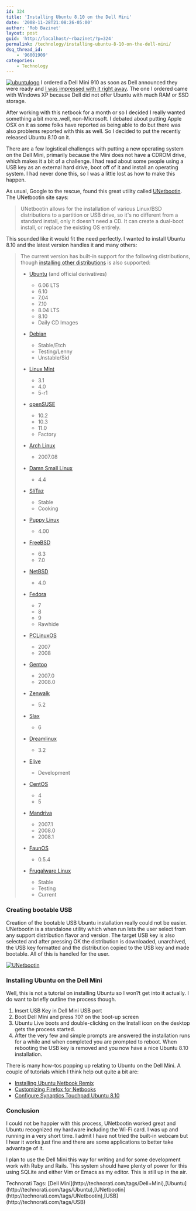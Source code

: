 ```yaml
---
id: 324
title: 'Installing Ubuntu 8.10 on the Dell Mini'
date: '2008-11-28T21:08:26-05:00'
author: 'Rob Bazinet'
layout: post
guid: 'http://localhost/~rbazinet/?p=324'
permalink: /technology/installing-ubuntu-8-10-on-the-dell-mini/
dsq_thread_id:
    - '96001909'
categories:
    - Technology
---
```


[![ubuntulogo](http://accidentaltechnologist.com/files/media/image/WindowsLiveWriter/InstallingUbuntu8.10ontheDellMini_9059/ubuntulogo_thumb.png "ubuntulogo")](http://accidentaltechnologist.com/files/media/image/WindowsLiveWriter/InstallingUbuntu8.10ontheDellMini_9059/ubuntulogo_2.png) I ordered a Dell Mini 910 as soon as Dell announced they were ready and [I was impressed with it right away](http://accidentaltechnologist.com/technology/the-dell-mini-arrives-first-impressions/). The one I ordered came with Windows XP because Dell did not offer Ubuntu with much RAM or SSD storage.

After working with this netbook for a month or so I decided I really wanted something a bit more..well, non-Microsoft. I debated about putting Apple OSX on it as some folks have reported as being able to do but there was also problems reported with this as well. So I decided to put the recently released Ubuntu 8.10 on it.

There are a few logistical challenges with putting a new operating system on the Dell Mini, primarily because the Mini does not have a CDROM drive, which makes it a bit of a challenge. I had read about some people using a USB key as an external hard drive, boot off of it and install an operating system. I had never done this, so I was a little lost as how to make this happen.

As usual, Google to the rescue, found this great utility called [UNetbootin](http://unetbootin.sourceforge.net/). The UNetbootin site says:

> UNetbootin allows for the installation of various Linux/BSD distributions to a partition or USB drive, so it's no different from a standard install, only it doesn't need a CD. It can create a dual-boot install, or replace the existing OS entirely.

This sounded like it would fit the need perfectly. I wanted to install Ubuntu 8.10 and the latest version handles it and many others:

> The current version has built-in support for the following distributions, though [installing other distributions](http://unetbootin.sourceforge.net/#other) is also supported:
> 
> - [Ubuntu](http://www.ubuntu.com/) (and official derivatives) 
>     - 6.06 LTS
>     - 6.10
>     - 7.04
>     - 7.10
>     - 8.04 LTS
>     - 8.10
>     - Daily CD Images
> - [Debian](http://www.debian.org/)
>     - Stable/Etch
>     - Testing/Lenny
>     - Unstable/Sid
> - [Linux Mint](http://linuxmint.com/)
>     - 3.1
>     - 4.0
>     - 5-r1
> - [openSUSE](http://www.opensuse.org/)
>     - 10.2
>     - 10.3
>     - 11.0
>     - Factory
> - [Arch Linux](http://www.archlinux.org/)
>     - 2007.08
> - [Damn Small Linux](http://www.damnsmalllinux.org/)
>     - 4.4
> - [SliTaz](http://www.slitaz.org/en/)
>     - Stable
>     - Cooking
> - [Puppy Linux](http://www.puppylinux.org/)
>     - 4.00
> - [FreeBSD](http://www.freebsd.org/)
>     - 6.3
>     - 7.0
> - [NetBSD](http://www.netbsd.org/)
>     - 4.0
>  
> - [Fedora](http://fedoraproject.org/)
>     - 7
>     - 8
>     - 9
>     - Rawhide
> - [PCLinuxOS](http://www.pclinuxos.com/)
>     - 2007
>     - 2008
> - [Gentoo](http://www.gentoo.org/)
>     - 2007.0
>     - 2008.0
> - [Zenwalk](http://www.zenwalk.org/)
>     - 5.2
> - [Slax](http://www.slax.org/)
>     - 6
> - [Dreamlinux](http://www.dreamlinux.com.br/)
>     - 3.2
> - [Elive](http://www.elivecd.org/)
>     - Development
> - [CentOS](http://www.centos.org/)
>     - 4
>     - 5
> - [Mandriva](http://www.mandriva.com/)
>     - 2007.1
>     - 2008.0
>     - 2008.1
> - [FaunOS](http://www.faunos.com/)
>     - 0.5.4
> - [Frugalware Linux](http://frugalware.org/)
>     - Stable
>     - Testing
>     - Current

### Creating bootable USB

Creation of the bootable USB Ubuntu installation really could not be easier. UNetbootin is a standalone utility which when run lets the user select from any support distribution flavor and version. The target USB key is also selected and after pressing OK the distribution is downloaded, unarchived, the USB key formatted and the distribution copied to the USB key and made bootable. All of this is handled for the user.

[![UNetbootin](http://accidentaltechnologist.com/files/media/image/WindowsLiveWriter/InstallingUbuntu8.10ontheDellMini_9059/UNetbootin_thumb.jpg "UNetbootin")](http://accidentaltechnologist.com/files/media/image/WindowsLiveWriter/InstallingUbuntu8.10ontheDellMini_9059/UNetbootin_2.jpg)

### Installing Ubuntu on the Dell Mini

Well, this is not a tutorial on installing Ubuntu so I won?t get into it actually. I do want to briefly outline the process though.

1. Insert USB Key in Dell Mini USB port
2. Boot Dell Mini and press ?0? on the boot-up screen
3. Ubuntu Live boots and double-clicking on the Install icon on the desktop gets the process started.
4. After the very few and simple prompts are answered the installation runs for a while and when completed you are prompted to reboot. When rebooting the USB key is removed and you now have a nice Ubuntu 8.10 installation.
 
There is many how-tos popping up relating to Ubuntu on the Dell Mini. A couple of tutorials which I think help out quite a bit are:

- [Installing Ubuntu Netbook Remix](http://www.ubuntumini.com/2008/10/installing-ubuntu-netbook-remix.html)
- [Customizing Firefox for Netbooks](http://www.ubuntumini.com/2008/11/customizing-firefox-for-netbooks.html)
- [Configure Synaptics Touchpad Ubuntu 8.10](http://www.ubuntumini.com/2008/11/configure-synaptics-touchpad-ubuntu-810.html)
 
### Conclusion

I could not be happier with this process, UNetbootin worked great and Ubuntu recognized my hardware including the Wi-Fi card. I was up and running in a very short time. I admit I have not tried the built-in webcam but I hear it works just fine and there are some applications to better take advantage of it.

I plan to use the Dell Mini this way for writing and for some development work with Ruby and Rails. This system should have plenty of power for this using SQLite and either Vim or Emacs as my editor. This is still up in the air.

<div class="wlWriterEditableSmartContent" id="scid:0767317B-992E-4b12-91E0-4F059A8CECA8:51298a08-5011-498c-81a5-063c1aabb1f4" style="padding-right: 0px; display: inline; padding-left: 0px; float: none; padding-bottom: 0px; margin: 0px; padding-top: 0px">Technorati Tags: [Dell Mini](http://technorati.com/tags/Dell+Mini),[Ubuntu](http://technorati.com/tags/Ubuntu),[UNetbootin](http://technorati.com/tags/UNetbootin),[USB](http://technorati.com/tags/USB)</div>